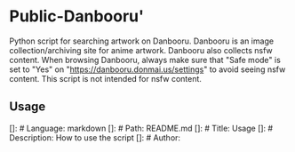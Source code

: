 # Public-Danbooru'
Python script for searching artwork on Danbooru.
Danbooru is an image collection/archiving site for anime artwork.
Danbooru also collects nsfw content. When browsing Danbooru, always make sure that "Safe mode" is set to "Yes" on "https://danbooru.donmai.us/settings" to avoid seeing nsfw content.
This script is not intended for nsfw content.

## Usage
[]: # Language: markdown
[]: # Path: README.md
[]: # Title: Usage
[]: # Description: How to use the script
[]: # Author: